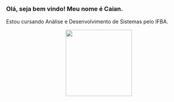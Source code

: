 ### Olá, seja bem vindo! Meu nome é Caian.
Estou cursando Análise e Desenvolvimento de Sistemas pelo IFBA.


<div align="center">
  <a href="https://github.com/CaianSantana">
  <img height="180em" src="https://github-readme-stats.vercel.app/api/top-langs/?username=CaianSantana&layout=compact&langs_count=7&theme=midnight-purple"/>
</div>
<!--
- 👋 Olá, sou @CaianSantana.
- 👀 Sou interessado em Python, C#, JavaScript, C, SQL, Java, C, Linux.
- 🌱 Estou aprendendo C, Java, JavaScript, Linux.
- Contato através do email: Caian23@outlook.
-->
<!---
CaianSantana/CaianSantana is a ✨ special ✨ repository because its `README.md` (this file) appears on your GitHub profile.
You can click the Preview link to take a look at your changes.
--->
